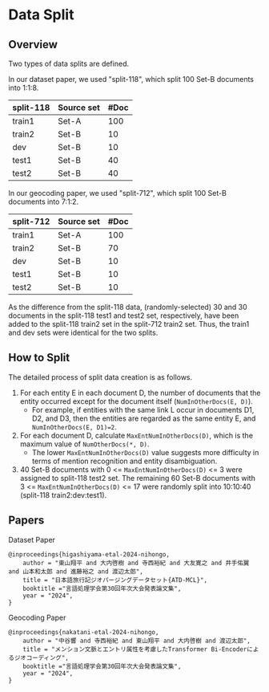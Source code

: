 # Data Split

## Overview

Two types of data splits are defined.

In our dataset paper, we used "split-118", which split 100 Set-B documents into 1:1:8.

|split-118|Source set|#Doc|
|--       |--        |--  |
|train1   |Set-A     | 100|
|train2   |Set-B     |  10|
|dev      |Set-B     |  10|
|test1    |Set-B     |  40|
|test2    |Set-B     |  40|

In our geocoding paper, we used "split-712", which split 100 Set-B documents into 7:1:2.

|split-712|Source set|#Doc|
|--       |--        |--  |
|train1   |Set-A     | 100|
|train2   |Set-B     |  70|
|dev      |Set-B     |  10|
|test1    |Set-B     |  10|
|test2    |Set-B     |  10|

As the difference from the split-118 data, (randomly-selected) 30 and 30 documents in the split-118 test1 and test2 set, respectively, have been added to the split-118 train2 set in the split-712 train2 set. Thus, the train1 and dev sets were identical for the two splits.

## How to Split

The detailed process of split data creation is as follows.

1. For each entity E in each document D, the number of documents that the entity occurred except for the document itself (`NumInOtherDocs(E, D)`).
    - For example, if entities with the same link L occur in documents D1, D2, and D3, then the entities are regarded as the same entity E, and `NumInOtherDocs(E, D1)=2`.
1. For each document D, calculate `MaxEntNumInOtherDocs(D)`, which is the maximum value of `NumOtherDocs(*, D)`.
    - The lower `MaxEntNumInOtherDocs(D)` value suggests more difficulty in terms of mention recognition and entity disambiguation.
1. 40 Set-B documents with 0 <= `MaxEntNumInOtherDocs(D)` <= 3 were assigned to split-118 test2 set. The remaining 60 Set-B documents with 3 <= `MaxEntNumInOtherDocs(D)` <= 17 were randomly split into 10:10:40 (split-118 train2:dev:test1).

## Papers

Dataset Paper
~~~~
@inproceedings{higashiyama-etal-2024-nihongo,
    author = "東山翔平 and 大内啓樹 and 寺西裕紀 and 大友寛之 and 井手佑翼 and 山本和太郎 and 進藤裕之 and 渡辺太郎",
    title = "日本語旅行記ジオパージングデータセット{ATD-MCL}",
    booktitle ="言語処理学会第30回年次大会発表論文集",
    year = "2024",
}
~~~~

Geocoding Paper
~~~~
@inproceedings{nakatani-etal-2024-nihongo,
    author = "中谷響 and 寺西裕紀 and 東山翔平 and 大内啓樹 and 渡辺太郎",
    title = "メンション文脈とエントリ属性を考慮したTransformer Bi-Encoderによるジオコーディング",
    booktitle ="言語処理学会第30回年次大会発表論文集",
    year = "2024",
}
~~~~

